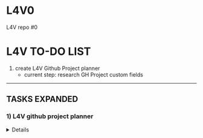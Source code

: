 # L4V0
L4V repo #0


# L4V TO-DO LIST

1) create L4V Github Project planner  
   - current step: research GH Project custom fields  

---

## TASKS EXPANDED

### 1) L4V github project planner 

<details>

1) **Research GitHub Project custom fields**  
   - Read official docs; note field types & limits  
   - Draft initial list of required custom fields  
   - **[Q1]** Specify any *must-have* fields/tags (e.g., **Priority**, **Status**, **LLM Ready**)

2) **Build v1 GitHub Project in dedicated L4V repo**  
   - Create or select L4V repository  
   - Enable Projects, add custom fields/tags from Task 1  
   - **[Q2]** Use a brand-new repo or an existing one?

3) **Manually enter starter tasks**  
   - Add ~5-8 varied issues to exercise every field  
   - Confirm fields render correctly in board views

4) **Export project data**  
   - Use “Export view data” to download CSV/JSON  
   - Store export in project `/data/` folder for analysis

5) **Design markdown-based database architecture**  
   - Map exported field names → cleaner camelCase keys  
   - Define controlled vocabularies (e.g., `status:` idea | backlog | in-progress | review | done)  
   - **[Q3]** Preferred file name and location for the DB (e.g., `project_db.md` in repo root)?

6) **Write script to parse DB & create issues**  
   - Choose language (GitHub REST/GraphQL API)  
   - Parse markdown → JSON, POST to GitHub  
   - Handle updates vs. new items  
   - **[Q4]** Language preference: **Python**, **JavaScript/Node**, or other?

7) **Build rapid-intake web GUI**  
   - Minimal form → writes to DB and/or GH API  
   - Consider Flask/FastAPI (Python) or Next.js (JS)  
   - Trigger backend script on submission  
   - **[Q5]** Any UI/tech-stack preferences?

8) **Create LLM-agnostic submission method**  
   - Define plain-text syntax (e.g., `/add "Task" :: description :: labels`)  
   - Backend parses and enqueues creation workflow

9) **Implement reverse sync (GH → DB)**  
   - Scheduled job or GitHub Action to append/merge changes back into DB  
   - Resolve conflicts (GH edits vs. DB edits)

10) **Enable LLM read-only access for status reports**  
    - Host DB file in repo (public or token-scoped)  
    - Document retrieval URL or API endpoint for LLMs  
    - Optional: expose filtered JSON for easy parsing

---

### Clarifying Questions

1. **[Q1]** Must-have custom fields/tags?  
2. **[Q2]** New repo vs. existing L4V repo?  
3. **[Q3]** Preferred database file name/location?  
4. **[Q4]** Script language preference (Python/JS/other)?  
5. **[Q5]** Front-end tech preference (Flask, Next.js, etc.)?

</details>
